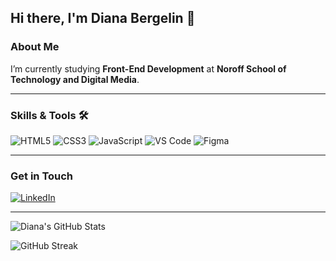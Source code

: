 ## Hi there, I'm Diana Bergelin 👋


### About Me
I’m currently studying **Front-End Development** at **Noroff School of Technology and Digital Media**. 

---

### Skills & Tools 🛠️
![HTML5](https://img.shields.io/badge/HTML5-E34F26?style=for-the-badge&logo=html5&logoColor=white)
![CSS3](https://img.shields.io/badge/CSS3-1572B6?style=for-the-badge&logo=css3&logoColor=white)
![JavaScript](https://img.shields.io/badge/JavaScript-F7DF1E?style=for-the-badge&logo=javascript&logoColor=black)
![VS Code](https://img.shields.io/badge/VS%20Code-007ACC?style=for-the-badge&logo=visual-studio-code&logoColor=white)
![Figma](https://img.shields.io/badge/Figma-F24E1E?style=for-the-badge&logo=figma&logoColor=white)

---

### Get in Touch
[![LinkedIn](https://img.shields.io/badge/LinkedIn-blue?style=for-the-badge&logo=linkedin)](https://www.linkedin.com/in/diana-b-4209a72ba/)


---


![Diana's GitHub Stats](https://github-readme-stats.vercel.app/api?username=Anaid0616&show_icons=true&theme=radical)


![GitHub Streak](https://github-readme-streak-stats.herokuapp.com/?user=Anaid0616&theme=radical)

